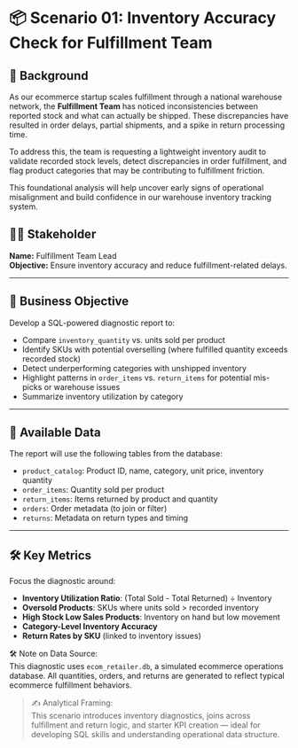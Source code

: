 # 📦 Scenario 01: Inventory Accuracy Check for Fulfillment Team

## 🧭 Background

As our ecommerce startup scales fulfillment through a national warehouse network, the **Fulfillment Team** has noticed inconsistencies between reported stock and what can actually be shipped. These discrepancies have resulted in order delays, partial shipments, and a spike in return processing time.

To address this, the team is requesting a lightweight inventory audit to validate recorded stock levels, detect discrepancies in order fulfillment, and flag product categories that may be contributing to fulfillment friction.

This foundational analysis will help uncover early signs of operational misalignment and build confidence in our warehouse inventory tracking system.

## 🧑‍💼 Stakeholder

**Name:** Fulfillment Team Lead  
**Objective:** Ensure inventory accuracy and reduce fulfillment-related delays.

---

## 🎯 Business Objective

Develop a SQL-powered diagnostic report to:

- Compare `inventory_quantity` vs. units sold per product
- Identify SKUs with potential overselling (where fulfilled quantity exceeds recorded stock)
- Detect underperforming categories with unshipped inventory
- Highlight patterns in `order_items` vs. `return_items` for potential mis-picks or warehouse issues
- Summarize inventory utilization by category

---

## 🧩 Available Data

The report will use the following tables from the database:

- `product_catalog`: Product ID, name, category, unit price, inventory quantity
- `order_items`: Quantity sold per product
- `return_items`: Items returned by product and quantity
- `orders`: Order metadata (to join or filter)
- `returns`: Metadata on return types and timing

---

## 🛠️ Key Metrics

Focus the diagnostic around:

- **Inventory Utilization Ratio**: (Total Sold - Total Returned) ÷ Inventory
- **Oversold Products**: SKUs where units sold > recorded inventory
- **High Stock Low Sales Products**: Inventory on hand but low movement
- **Category-Level Inventory Accuracy**
- **Return Rates by SKU** (linked to inventory issues)

🛠 Note on Data Source:  
This diagnostic uses `ecom_retailer.db`, a simulated ecommerce operations database. All quantities, orders, and returns are generated to reflect typical ecommerce fulfillment behaviors.

>✍️ Analytical Framing:  
This scenario introduces inventory diagnostics, joins across fulfillment and return logic, and starter KPI creation — ideal for developing SQL skills and understanding operational data structure.